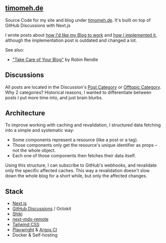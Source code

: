 ## [timomeh.de](https://timomeh.de)

Source Code for my site and blog under [timomeh.de](https://timomeh.de). It's built on top of GitHub Discussions with Next.js

I wrote posts about [how I'd like my Blog to work](https://timomeh.de/posts/how-to-build-a-blog) and [how I implemented it](https://timomeh.de/posts/how-i-built-this-blog), although the implementation post is outdated and changed a lot.

See also:
- ["Take Care of Your Blog"](https://www.robinrendle.com/notes/take-care-of-your-blog-/) by Robin Rendle

## Discussions

All posts are located in the Discussion's
[Post Category](https://github.com/timomeh/timomeh.de/discussions/categories/posts) or [Offtopic Category](https://github.com/timomeh/timomeh.de/discussions/categories/offtopic). Why 2 categories? Historical reasons, I wanted to differentiate between posts I put more time into, and just brain blurbs.

## Architecture

To improve working with caching and revalidation, I structured data fetching into a simple and systematic way:

- Some components represent a resource (like a post or a tag).
- Those components only get the resource's unique identifier as props – not the whole object.
- Each one of those components then fetches their data itself.

Using this structure, I can subscribe to GitHub's webhooks, and revalidate only the specific affected caches. This way a revalidation doesn't slow down the whole blog for a short while, but only the affected changes.

## Stack

- [Next.js](https://nextjs.org/)
- [GitHub Discussions](https://github.com/timomeh/timomeh.de/discussions) / Octokit
- [Shiki](https://shiki.style/)
- [next-mdx-remote](https://github.com/hashicorp/next-mdx-remote)
- [Tailwind CSS](https://tailwindcss.com/)
- [Playwright](https://playwright.dev/) & [Argos CI](https://argos-ci.com)
- Docker & Self-hosting